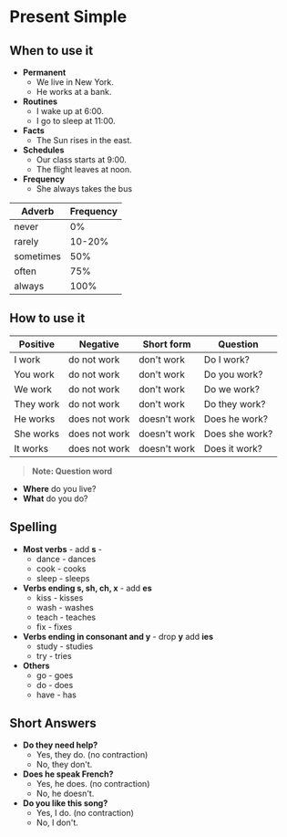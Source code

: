 # Present Simple

## When to use it

+ **Permanent** 
    - We live in New York.
    - He works at a bank.
+ **Routines**
    - I wake up at 6:00.
    - I go to sleep at 11:00.
+ **Facts**
    - The Sun rises in the east.
+ **Schedules**
    - Our class starts at 9:00.
    - The flight leaves at noon.
+ **Frequency** 
    - She always takes the bus

| Adverb | Frequency |
|--------|-----------|
| never  | 0%|
| rarely| 10-20%|
|sometimes|50%|
|often|75%|
|always|100%|


## How to use it

|Positive|Negative| Short form|Question|
|---|---|---|---|
|I work|do not work|don't work| Do I work?|
|You work|do not work|don't work| Do you work?|
|We work|do not work|don't work|Do we work?|
|They work|do not work|don't work| Do they work?|
| He works| does not work| doesn't work| Does he work?|
| She works| does not work| doesn't work| Does she work?|
| It works| does not work| doesn't work| Does it work?|
> **Note: Question word**
- **Where** do you live?
- **What** do you do?



## Spelling
- **Most verbs** - add **s** - 
    + dance - dances
    + cook - cooks
    + sleep - sleeps
- **Verbs ending s, sh, ch, x** - add **es**
    + kiss - kisses
    + wash - washes
    + teach - teaches
    + fix - fixes
- **Verbs ending in consonant and y** - drop **y** add **ies** 
    + study - studies
    + try - tries
- **Others**  
    + go - goes
    + do - does
    + have - has

## Short Answers
- **Do they need help?**
    + Yes, they do. (no contraction)
    + No, they don't.
- **Does he speak French?**
    + Yes, he does. (no contraction)
    + No, he doesn't.
- **Do you like this song?**
    + Yes, I do. (no contraction)
    + No, I don't.

